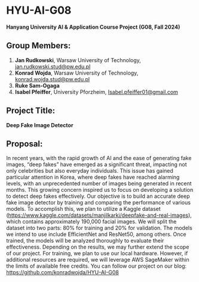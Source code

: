 # HYU-AI-G08  
**Hanyang University AI & Application Course Project (G08, Fall 2024)**  

## Group Members:
1. **Jan Rudkowski**, Warsaw University of Technology, jan.rudkowski.stud@pw.edu.pl
2. **Konrad Wojda**, Warsaw University of Technology, konrad.wojda.stud@pw.edu.pl
3. **Ruke Sam-Ogaga**  
4. **Isabel Pfeiffer**, University Pforzheim, Isabel.pfeiffer01@gmail.com

## Project Title: 
**Deep Fake Image Detector**

## Proposal:
In recent years, with the rapid growth of AI and the ease of generating fake images, “deep fakes” have emerged as a significant threat, impacting not only celebrities but also everyday individuals. This issue has gained particular attention in Korea, where deep fakes have reached alarming levels, with an unprecedented number of images being generated in recent months. This growing concern inspired us to focus on developing a solution to detect deep fakes effectively.
Our objective is to build an accurate deep fake image detector by training and comparing the performance of various models. To accomplish this, we plan to utilize a Kaggle dataset (https://www.kaggle.com/datasets/manjilkarki/deepfake-and-real-images), which contains approximately 190,000 facial images. We will split the dataset into two parts: 80% for training and 20% for validation. The models we intend to use include EfficientNet and ResNet50, among others. Once trained, the models will be analyzed thoroughly to evaluate their effectiveness. Depending on the results, we may further extend the scope of our project.
For training, we plan to use our local hardware. However, if additional resources are required, we will leverage AWS SageMaker within the limits of available free credits.
You can follow our project on our blog:
https://github.com/konradwojda/HYU-AI-G08
